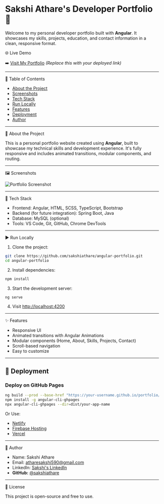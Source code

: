 # Sakshi Athare's Developer Portfolio 🚀

Welcome to my personal developer portfolio built with **Angular**. It showcases my skills, projects, education, and contact information in a clean, responsive format.

 🌐 Live Demo

➡️ [Visit My Portfolio](https://your-username.github.io/portfolio/) *(Replace this with your deployed link)*

---

 📁 Table of Contents

- [About the Project](#about-the-project)
- [Screenshots](#screenshots)
- [Tech Stack](#tech-stack)
- [Run Locally](#run-locally)
- [Features](#features)
- [Deployment](#deployment)
- [Author](#author)

---

 📖 About the Project

This is a personal portfolio website created using **Angular**, built to showcase my technical skills and development experience. It's fully responsive and includes animated transitions, modular components, and routing.

---

 🖼️ Screenshots

![Portfolio Screenshot](./src/assets/screenshot.png)

---
 🔧 Tech Stack

- Frontend: Angular, HTML, SCSS, TypeScript, Bootstrap
- Backend (for future integration): Spring Boot, Java
- Database: MySQL (optional)
- Tools: VS Code, Git, GitHub, Chrome DevTools

---

 ▶️ Run Locally

1. Clone the project:

```bash
git clone https://github.com/sakshiathare/angular-portfolio.git
cd angular-portfolio
```

2. Install dependencies:

```bash
npm install
```

3. Start the development server:

```bash
ng serve
```

4. Visit [http://localhost:4200](http://localhost:4200)

---
 ✨ Features

- Responsive UI
- Animated transitions with Angular Animations
- Modular components (Home, About, Skills, Projects, Contact)
- Scroll-based navigation
- Easy to customize

---

## 🚀 Deployment

### Deploy on GitHub Pages

```bash
ng build --prod --base-href "https://your-username.github.io/portfolio/"
npm install -g angular-cli-ghpages
npx angular-cli-ghpages --dir=dist/your-app-name
```

Or Use:
- [Netlify](https://netlify.com/)
- [Firebase Hosting](https://firebase.google.com/)
- [Vercel](https://vercel.com/)

---

 👤 Author

- Name: Sakshi Athare
- Email: atharesakshi590@gmail.com
- LinkedIn: [Sakshi's LinkedIn](https://linkedin.com/in/sakshi-athare-63b505268)
- **GitHub:** [@sakshiathare](https://github.com/sakshiathare)

---

📝 License

This project is open-source and free to use.
